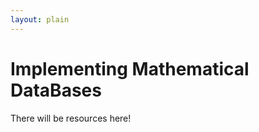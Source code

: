 ```yaml
---
layout: plain
---
```

<h1 class="smallcaps">Implementing Mathematical DataBases</h1>

There will be resources here!